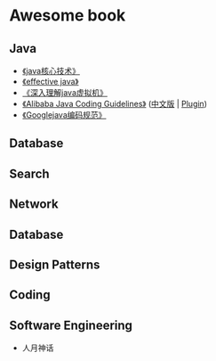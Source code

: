 # Awesome book

## Java
* [《java核心技术》]()
* [《effective java》](https://github.com/clxering/Effective-Java-3rd-edition-Chinese-English-bilingual)
* [《深入理解java虚拟机》]()
* [《Alibaba Java Coding Guidelines》](https://alibaba.github.io/Alibaba-Java-Coding-Guidelines/)    ([中文版](https://github.com/alibaba/p3c/blob/master/Java%E5%BC%80%E5%8F%91%E6%89%8B%E5%86%8C%EF%BC%88%E5%B5%A9%E5%B1%B1%E7%89%88%EF%BC%89.pdf) | [Plugin](https://github.com/alibaba/p3c))
 * [《Googlejava编码规范》](https://google.github.io/styleguide/javaguide.html)
## Database
## Search
## Network
## Database
## Design Patterns
## Coding
## Software Engineering
* 人月神话
